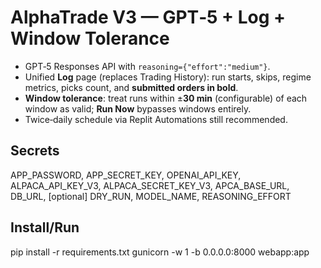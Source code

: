 # AlphaTrade V3 — GPT‑5 + Log + Window Tolerance

- GPT‑5 Responses API with `reasoning={"effort":"medium"}`.
- Unified **Log** page (replaces Trading History): run starts, skips, regime metrics, picks count, and **submitted orders in bold**.
- **Window tolerance**: treat runs within ±**30 min** (configurable) of each window as valid; **Run Now** bypasses windows entirely.
- Twice‑daily schedule via Replit Automations still recommended.

## Secrets
APP_PASSWORD, APP_SECRET_KEY, OPENAI_API_KEY, ALPACA_API_KEY_V3, ALPACA_SECRET_KEY_V3, APCA_BASE_URL, DB_URL, [optional] DRY_RUN, MODEL_NAME, REASONING_EFFORT

## Install/Run
pip install -r requirements.txt
gunicorn -w 1 -b 0.0.0.0:8000 webapp:app
